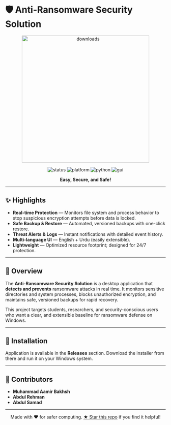 # 🛡️ Anti-Ransomware Security Solution

<p align="center">
  <a href="https://github.com/its22647/ARSS/releases" target="_blank">
    <img src="https://img.shields.io/github/downloads/its22647/ARSS/total.svg?style=for-the-badge&logo=github&logoColor=white&nocache=1" alt="downloads" width="400"/>
  </a>
</p>

<p align="center">
  <img src="https://img.shields.io/badge/Status-Active-success" alt="status" />
  <img src="https://img.shields.io/badge/Platform-Windows-blue" alt="platform" />
  <img src="https://img.shields.io/badge/Language-Python%203.x-3776AB" alt="python" />
  <img src="https://img.shields.io/badge/GUI-ttkbootstrap%20%2F%20Tkinter-7952B3" alt="gui" />
</p>

<p align="center">
  <strong>Easy, Secure, and Safe!</strong>
</p>

---

## ✨ Highlights

* **Real-time Protection** — Monitors file system and process behavior to stop suspicious encryption attempts before data is locked.
* **Safe Backup & Restore** — Automated, versioned backups with one-click restore.
* **Threat Alerts & Logs** — Instant notifications with detailed event history.
* **Multi-language UI** — English + Urdu (easily extensible).
* **Lightweight** — Optimized resource footprint; designed for 24/7 protection.

---

## 🔎 Overview

The **Anti-Ransomware Security Solution** is a desktop application that **detects and prevents** ransomware attacks in real time. It monitors sensitive directories and system processes, blocks unauthorized encryption, and maintains safe, versioned backups for rapid recovery.

This project targets students, researchers, and security-conscious users who want a clear, and extensible baseline for ransomware defense on Windows.

---

## 🔧 Installation

Application is available in the **Releases** section. Download the installer from there and run it on your Windows system.

---

## 🤝 Contributors

* **Muhammad Aamir Bakhsh**
* **Abdul Rehman**
* **Abdul Samad**

---

<p align="center">
  Made with ❤️ for safer computing.  
  <a href="#">★ Star this repo</a> if you find it helpful!
</p>
